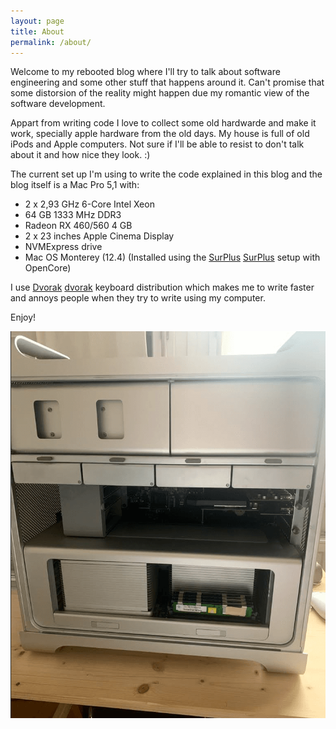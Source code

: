 ```yaml
---
layout: page
title: About
permalink: /about/
---
```


Welcome to my rebooted blog where I'll try to talk about software engineering and some other stuff that happens around it. Can't promise that some distorsion of the reality might happen due my romantic view of the software development. 

Appart from writing code I love to collect some old hardwarde and make it work, specially apple hardware from the old days. My house is full of old iPods and Apple computers. Not sure if I'll be able to resist to don't talk about it and how nice they look. :) 

The current set up I'm using to write the code explained in this blog and the blog itself is a Mac Pro 5,1 with:

- 2 x 2,93 GHz 6-Core Intel Xeon
- 64 GB 1333 MHz DDR3
- Radeon RX 460/560 4 GB
- 2 x 23 inches Apple Cinema Display
- NVMExpress drive
- Mac OS Monterey (12.4) (Installed using the [SurPlus] [SurPlus] setup with OpenCore)

I use [Dvorak] [dvorak] keyboard distribution which makes me to write faster and annoys people when they try to write using my computer.

Enjoy!

![My beloved mac](/assets/mac.png)

[dvorak]: https://en.wikipedia.org/wiki/Dvorak_keyboard_layout
[SurPlus]: https://github.com/reenigneorcim/SurPlus